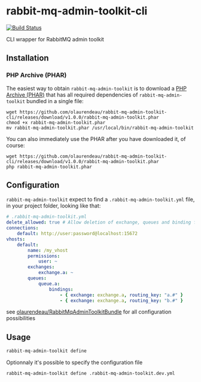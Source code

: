 # rabbit-mq-admin-toolkit-cli

[![Build Status](https://travis-ci.org/olaurendeau/rabbit-mq-admin-toolkit-cli.svg?branch=master)](https://travis-ci.org/olaurendeau/rabbit-mq-admin-toolkit-cli)

CLI wrapper for RabbitMQ admin toolkit

## Installation

### PHP Archive (PHAR)

The easiest way to obtain `rabbit-mq-admin-toolkit` is to download a [PHP Archive (PHAR)](http://php.net/phar) that has all required dependencies of `rabbit-mq-admin-toolkit` bundled in a single file:

    wget https://github.com/olaurendeau/rabbit-mq-admin-toolkit-cli/releases/download/v1.0.0/rabbit-mq-admin-toolkit.phar
    chmod +x rabbit-mq-admin-toolkit.phar
    mv rabbit-mq-admin-toolkit.phar /usr/local/bin/rabbit-mq-admin-toolkit

You can also immediately use the PHAR after you have downloaded it, of course:

    wget https://github.com/olaurendeau/rabbit-mq-admin-toolkit-cli/releases/download/v1.0.0/rabbit-mq-admin-toolkit.phar
    php rabbit-mq-admin-toolkit.phar
    
## Configuration

`rabbit-mq-admin-toolkit` expect to find a `.rabbit-mq-admin-toolkit.yml` file, in your project folder, looking like that:

```yml
# .rabbit-mq-admin-toolkit.yml
delete_allowed: true # Allow deletion of exchange, queues and binding for updating configuration. Shouldn't be enabled in production
connections:
    default: http://user:password@localhost:15672
vhosts:
    default:
        name: /my_vhost
        permissions:
            user: ~
        exchanges:
            exchange.a: ~
        queues:
            queue.a:
                bindings:
                    - { exchange: exchange.a, routing_key: "a.#" }
                    - { exchange: exchange.a, routing_key: "b.#" }
```

see [olaurendeau/RabbitMqAdminToolkitBundle](https://github.com/olaurendeau/RabbitMqAdminToolkitBundle) for all configuration possibilities

## Usage

```bash
rabbit-mq-admin-toolkit define
```

Optionnaly it's possible to specify the configuration file

```bash
rabbit-mq-admin-toolkit define .rabbit-mq-admin-toolkit.dev.yml
```
